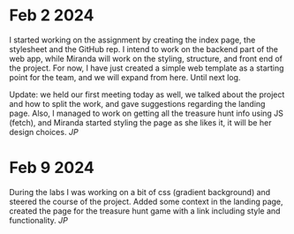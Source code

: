 #   Feb 2 2024
I started working on the assignment by creating the index page, the stylesheet and the GitHub rep.
I intend to work on the backend part of the web app, while Miranda will work on the styling, structure, and front end of the project.
For now, I have just created a simple web template as a starting point for the team, and we will expand from here. Until next log.

Update: we held our first meeting today as well, we talked about the project and how to split the work, and gave suggestions regarding the landing page.
Also, I managed to work on getting all the treasure hunt info using JS (fetch), and Miranda started styling the page as she likes it, it will be her design choices.
       *JP*


# Feb 9 2024
During the labs I was working on a bit of css (gradient background) and steered the course of the project. Added some context in the landing page, created the page for the
treasure hunt game with a link including style and functionality.
       *JP*
